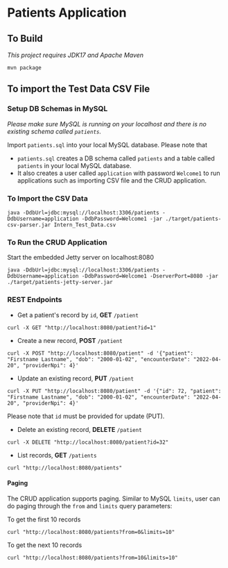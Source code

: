 # Patients Application

## To Build
*This project requires JDK17 and Apache Maven*
```shell
mvn package
```

## To import the Test Data CSV File

### Setup DB Schemas in MySQL
*Please make sure MySQL is running on your localhost and there is no existing schema called `patients`.*

Import `patients.sql` into your local MySQL database. Please note that

* `patients.sql` creates a DB schema called `patients` and a table called `patients` in your local MySQL database.
* It also creates a user called `application` with password `Welcome1` to run applications such as importing CSV file and the CRUD application.

### To Import the CSV Data
```shell
java -DdbUrl=jdbc:mysql://localhost:3306/patients -DdbUsername=application -DdbPassword=Welcome1 -jar ./target/patients-csv-parser.jar Intern_Test_Data.csv
```

### To Run the CRUD Application
Start the embedded Jetty server on localhost:8080
```shell
java -DdbUrl=jdbc:mysql://localhost:3306/patients -DdbUsername=application -DdbPassword=Welcome1 -DserverPort=8080 -jar ./target/patients-jetty-server.jar
```

### REST Endpoints
* Get a patient's record by `id`, **GET** `/patient`
```shell
curl -X GET "http://localhost:8080/patient?id=1"
```

* Create a new record, **POST** `/patient`
```shell
curl -X POST "http://localhost:8080/patient" -d '{"patient": "Firstname Lastname", "dob": "2000-01-02", "encounterDate": "2022-04-20", "providerNpi": 4}'
```

* Update an existing record, **PUT** `/patient`
```shell
curl -X PUT "http://localhost:8080/patient" -d '{"id": 72, "patient": "Firstname Lastname", "dob": "2000-01-02", "encounterDate": "2022-04-20", "providerNpi": 4}'
```
Please note that `id` must be provided for update (PUT).

* Delete an existing record, **DELETE** `/patient`
```shell
curl -X DELETE "http://localhost:8080/patient?id=32"
```

* List records, **GET** `/patients`
```shell
curl "http://localhost:8080/patients"
```

#### Paging ####
The CRUD application supports paging. Similar to MySQL `limits`, user can do paging through the `from` and `limits` query parameters:

To get the first 10 records
```shell
curl "http://localhost:8080/patients?from=0&limits=10"
```
To get the next 10 records
```shell
curl "http://localhost:8080/patients?from=10&limits=10"
```